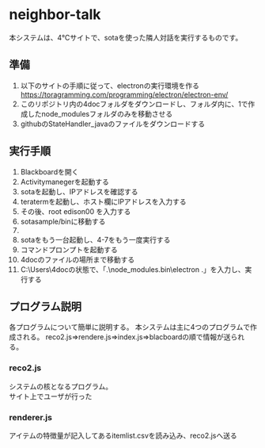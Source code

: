 # neighbor-talk
本システムは、4℃サイトで、sotaを使った隣人対話を実行するものです。

## 準備
1. 以下のサイトの手順に従って、electronの実行環境を作る  
https://toragramming.com/programming/electron/electron-env/
2. このリポジトリ内の4docフォルダをダウンロードし、フォルダ内に、1で作成したnode_modulesフォルダのみを移動させる
3. githubのStateHandler_javaのファイルをダウンロードする

## 実行手順 
1. Blackboardを開く  
2. Activitymanegerを起動する  
3. sotaを起動し、IPアドレスを確認する  
4. teratermを起動し、ホスト欄にIPアドレスを入力する  
5. その後、root  edison00 を入力する　　
6. sotasample/binに移動する  　　
7.   
8. sotaをもう一台起動し、4-7をもう一度実行する  　　
9. コマンドプロンプトを起動する  
10. 4docのファイルの場所まで移動する  
11. C:\Users\4docの状態で、「.\node_modules\.bin\electron .」を入力し、実行する

## プログラム説明
各プログラムについて簡単に説明する。
本システムは主に4つのプログラムで作成される。
reco2.js⇒rendere.js⇒index.js⇒blacboardの順で情報が送られる。  

### reco2.js
システムの核となるプログラム。  
サイト上でユーザが行った

### renderer.js
アイテムの特徴量が記入してあるitemlist.csvを読み込み、reco2.jsへ送る  




